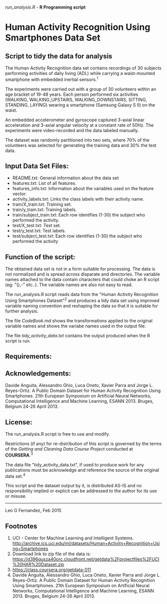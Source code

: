 *run_analysis.R* - **R Programming script**

Human Activity Recognition Using Smartphones Data Set  
====================================

Script to tidy the data for analysis
------------------------------------

The Human Activity Recognition data set contains recordings of 30 subjects performing activities of daily living (ADL) while carrying a waist-mounted smartphone with embedded inertial sensors.<sup>1</sup>

The experiments were carried out with a group of 30 volunteers within an age bracket of 19-48 years. Each person performed six activities (WALKING, WALKING_UPSTAIRS, WALKING_DOWNSTAIRS, SITTING, STANDING, LAYING) wearing a smartphone (Samsung Galaxy S II) on the waist.

An embedded accelerometer and gyroscope captured 3-axial linear acceleration and 3-axial angular velocity at a constant rate of 50Hz. The experiments were video-recorded and the data labeled  manually.

The dataset was randomly partitioned into two sets, where 70% of the volunteers was selected for generating the training data and 30% the test data.

## Input Data Set Files:

- README.txt: General information about the data set
- features.txt: List of all features.
- features_info.txt: Information about the variables used on the feature vector.
- activity_labels.txt: Links the class labels with their activity name.
- train/X_train.txt: Training set.
- train/y_train.txt: Training labels.
- train/subject_train.txt: Each row identifies (1-30) the subject who performed the activity.
- test/X_test.txt: Test set. 
- test/y_test.txt: Test labels.
- test/subject_test.txt: Each row identifies (1-30) the subject who performed the activity


## Function of the script:

The obtained data set is not in a form suitable for processing. The data is not normalized and is spread across disparate and directories. The variable names attached to the data contain characters that could choke an R script (eg: "(),-" etc..). The variable names are also not easy to read.

The run_analysis.R script reads data from the "Human Activity Recognition Using Smartphones Dataset"<sup>2</sup> and produces a tidy data set using improved variable naming convention and reshaping the data so that it is suitable  for further analysis. 

The file *CodeBook.md* shows the transformations applied to the original variable names and shows the variabe names used in the output file.

The file *tidy_activity_data.txt* contains the output produced when the R script is run.

## Requirements:

        



## Acknowledgements:

Davide Anguita, Alessandro Ghio, Luca Oneto, Xavier Parra and Jorge L. Reyes-Ortiz. A Public Domain Dataset for Human Activity Recognition Using Smartphones. 21th European Symposium on Artificial Neural Networks, Computational Intelligence and Machine Learning, ESANN 2013. Bruges, Belgium 24-26 April 2013.

## License:

The run_analysis.R script is free to use and modify.

Restrictions (if any) for re-distribution of this script is governed by the terms of the *Getting and Cleaning Data Course Project* conducted at **COURSERA**.<sup>3</sup>

The data file "tidy_activity_data.txt", if used to produce work for any publications must be acknowledge and reference the source of the original data set.<sup>4</sup> 

This script and the dataset output by it, is distributed AS-IS and no responsibility implied or explicit can be addressed to the author for its use or misuse.

----------------------------
Leo G Fernandez, Feb 2015


## Footnotes

1. UCI - Center for Machine Learning and Intelligent Systems. http://archive.ics.uci.edu/ml/datasets/Human+Activity+Recognition+Using+Smartphones
2. Download link to zip file of the data is: https://d396qusza40orc.cloudfront.net/getdata%2Fprojectfiles%2FUCI%20HAR%20Dataset.zip
3. https://class.coursera.org/getdata-011
4. Davide Anguita, Alessandro Ghio, Luca Oneto, Xavier Parra and Jorge L. Reyes-Ortiz. A Public Domain Dataset for Human Activity Recognition Using Smartphones. 21th European Symposium on Artificial Neural Networks, Computational Intelligence and Machine Learning, ESANN 2013. Bruges, Belgium 24-26 April 2013.
